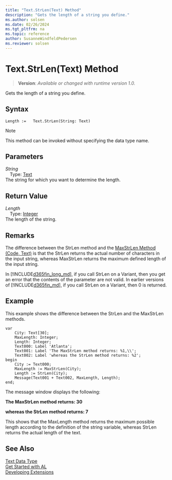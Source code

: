 ```yaml
---
title: "Text.StrLen(Text) Method"
description: "Gets the length of a string you define."
ms.author: solsen
ms.date: 02/26/2024
ms.tgt_pltfrm: na
ms.topic: reference
author: SusanneWindfeldPedersen
ms.reviewer: solsen
---
```

[//]: # (START>DO_NOT_EDIT)
[//]: # (IMPORTANT:Do not edit any of the content between here and the END>DO_NOT_EDIT.)
[//]: # (Any modifications should be made in the .xml files in the ModernDev repo.)
# Text.StrLen(Text) Method
> **Version**: _Available or changed with runtime version 1.0._

Gets the length of a string you define.


## Syntax
```AL
Length :=   Text.StrLen(String: Text)
```
> [!NOTE]
> This method can be invoked without specifying the data type name.
## Parameters
*String*  
&emsp;Type: [Text](text-data-type.md)  
The string for which you want to determine the length.  


## Return Value
*Length*  
&emsp;Type: [Integer](../integer/integer-data-type.md)  
The length of the string.


[//]: # (IMPORTANT: END>DO_NOT_EDIT)

## Remarks  
 The difference between the StrLen method and the [MaxStrLen Method \(Code, Text\)](../text/text-maxstrlen-string-method.md) is that the StrLen returns the actual number of characters in the input string, whereas MaxStrLen returns the maximum defined length of the input string.  
  
 In [!INCLUDE[d365fin_long_md](../../includes/d365fin_long_md.md)], if you call StrLen on a Variant, then you get an error that the contents of the parameter are not valid. In earlier versions of [!INCLUDE[d365fin_md](../../includes/d365fin_md.md)], if you call StrLen on a Variant, then 0 is returned.  
  
## Example  
 This example shows the difference between the StrLen and the MaxStrLen methods.  
  
```al
var
    City: Text[30];
    MaxLength: Integer;
    Length: Integer;
    Text000: Label 'Atlanta';
    Text001: Label 'The MaxStrLen method returns: %1,\\';
    Text002: Label 'whereas the StrLen method returns: %2';
begin
    City := Text000;  
    MaxLength := MaxStrLen(City);  
    Length := StrLen(City);  
    Message(Text001 + Text002, MaxLength, Length);  
end;
```  
  
 The message window displays the following:  
  
 **The MaxStrLen method returns: 30**  
  
 **whereas the StrLen method returns: 7**  
  
 This shows that the MaxLength method returns the maximum possible length according to the definition of the string variable, whereas StrLen returns the actual length of the text.  
  

## See Also
[Text Data Type](text-data-type.md)  
[Get Started with AL](../../devenv-get-started.md)  
[Developing Extensions](../../devenv-dev-overview.md)